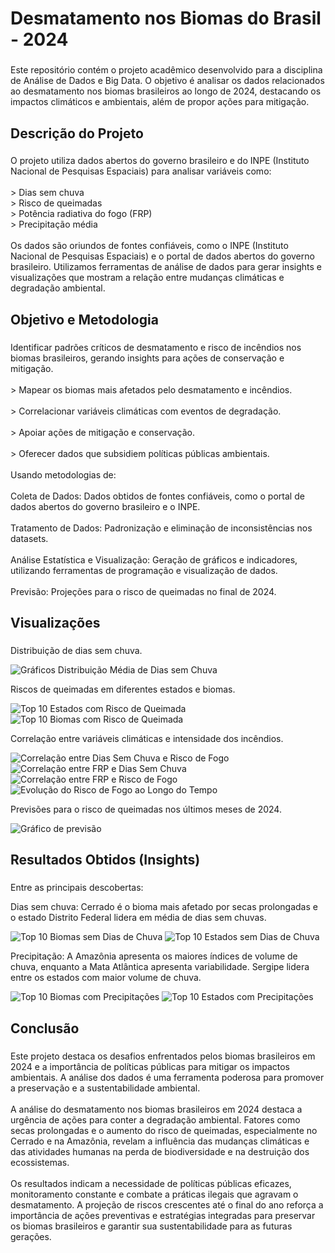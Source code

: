 <h1 align="left">Desmatamento nos Biomas do Brasil - 2024</h1>

###

<p align="left">Este repositório contém o projeto acadêmico desenvolvido para a disciplina de Análise de Dados e Big Data. O objetivo é analisar os dados relacionados ao desmatamento nos biomas brasileiros ao longo de 2024, destacando os impactos climáticos e ambientais, além de propor ações para mitigação.</p>

###

<h2 align="left">Descrição do Projeto</h2>

###

<p align="left">O projeto utiliza dados abertos do governo brasileiro e do INPE (Instituto Nacional de Pesquisas Espaciais) para analisar variáveis como:<br><br>> Dias sem chuva<br>> Risco de queimadas<br>> Potência radiativa do fogo (FRP)<br>> Precipitação média<br><br>Os dados são oriundos de fontes confiáveis, como o INPE (Instituto Nacional de Pesquisas Espaciais) e o portal de dados abertos do governo brasileiro. Utilizamos ferramentas de análise de dados para gerar insights e visualizações que mostram a relação entre mudanças climáticas e degradação ambiental.</p>

###

<h2 align="left">Objetivo e Metodologia</h2>

###

<p align="left">Identificar padrões críticos de desmatamento e risco de incêndios nos biomas brasileiros, gerando insights para ações de conservação e mitigação.<br><br>> Mapear os biomas mais afetados pelo desmatamento e incêndios.<br><br>> Correlacionar variáveis climáticas com eventos de degradação.<br><br>> Apoiar ações de mitigação e conservação.<br><br>> Oferecer dados que subsidiem políticas públicas ambientais.<br><br>Usando metodologias de:<br><br>Coleta de Dados: Dados obtidos de fontes confiáveis, como o portal de dados abertos do governo brasileiro e o INPE.<br><br>Tratamento de Dados: Padronização e eliminação de inconsistências nos datasets.<br><br>Análise Estatística e Visualização: Geração de gráficos e indicadores, utilizando ferramentas de programação e visualização de dados.<br><br>Previsão: Projeções para o risco de queimadas no final de 2024.</p>

###

<h2 align="left">Visualizações</h2>

###

<p align="left">Distribuição de dias sem chuva.<br>

  ![Gráficos Distribuição Média de Dias sem Chuva](https://github.com/user-attachments/assets/eccdda64-08fa-46c4-9abe-5c2ca154253a)

  Riscos de queimadas em diferentes estados e biomas.<br>

  ![Top 10 Estados com Risco de Queimada](https://github.com/user-attachments/assets/fea89b2a-fea9-435e-b1fd-9cd58275bbf6)
  ![Top 10 Biomas com Risco de Queimada](https://github.com/user-attachments/assets/6d7631f6-5115-49e4-a53f-a7ebefaac7b1)
  
  Correlação entre variáveis climáticas e intensidade dos incêndios.<br>
  
  ![Correlação entre Dias Sem Chuva e Risco de Fogo](https://github.com/user-attachments/assets/2dbd2943-a490-445b-85bb-600aa5475c1c)
  ![Correlação entre FRP e Dias Sem Chuva](https://github.com/user-attachments/assets/65e4fa34-bad8-4b5e-a8eb-382640e390ac)
  ![Correlação entre FRP e Risco de Fogo](https://github.com/user-attachments/assets/acf217f7-b3b4-4004-b003-af71dad3fa24)
  ![Evolução do Risco de Fogo ao Longo do Tempo](https://github.com/user-attachments/assets/a801d0a1-b833-4576-a15a-0a2b84357279)
  
  Previsões para o risco de queimadas nos últimos meses de 2024.</p>
  
  ![Gráfico de previsão](https://github.com/user-attachments/assets/224726e6-1fa1-486e-a3d9-35f1332097ec)

###

<h2 align="left">Resultados Obtidos (Insights)</h2>

###

<p align="left">Entre as principais descobertas:<br>
  
  Dias sem chuva: Cerrado é o bioma mais afetado por secas prolongadas e o estado Distrito Federal lidera em média de dias sem chuvas.<br>
  
  ![Top 10 Biomas sem Dias de Chuva](https://github.com/user-attachments/assets/a0dc31f8-e7ea-473c-a58e-3dbf55a9336b)
  ![Top 10 Estados sem Dias de Chuva](https://github.com/user-attachments/assets/5826b834-4be6-4ee0-83fb-c919109410b9)
  
  Precipitação: A Amazônia apresenta os maiores índices de volume de chuva, enquanto a Mata Atlântica apresenta variabilidade. Sergipe lidera entre os estados com maior volume de chuva.<br>

  ![Top 10 Biomas com Precipitações](https://github.com/user-attachments/assets/0724445a-7468-47c5-a218-70e36c690b0d)
  ![Top 10 Estados com Precipitações](https://github.com/user-attachments/assets/42197ed0-d3e5-42a4-8fa9-addd9ea7c9ce)

###

<h2 align="left">Conclusão</h2>

###

<p align="left">Este projeto destaca os desafios enfrentados pelos biomas brasileiros em 2024 e a importância de políticas públicas para mitigar os impactos ambientais. A análise dos dados é uma ferramenta poderosa para promover a preservação e a sustentabilidade ambiental.<br><br>A análise do desmatamento nos biomas brasileiros em 2024 destaca a urgência de ações para conter a degradação ambiental. Fatores como secas prolongadas e o aumento do risco de queimadas, especialmente no Cerrado e na Amazônia, revelam a influência das mudanças climáticas e das atividades humanas na perda de biodiversidade e na destruição dos ecossistemas.<br><br>Os resultados indicam a necessidade de políticas públicas eficazes, monitoramento constante e combate a práticas ilegais que agravam o desmatamento. A projeção de riscos crescentes até o final do ano reforça a importância de ações preventivas e estratégias integradas para preservar os biomas brasileiros e garantir sua sustentabilidade para as futuras gerações.</p>

###
